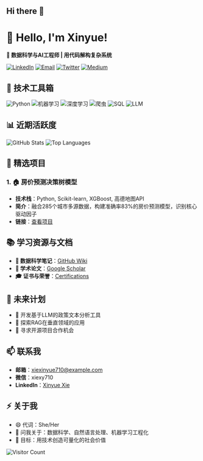 ## Hi there 👋

# 👋 Hello, I'm Xinyue!  
**🚀 数据科学与AI工程师 | 用代码解构复杂系统**  

<a href="https://www.linkedin.com/in/xinyue-xie-710/"><img src="https://img.shields.io/badge/LinkedIn-0077B5?style=flat-square&logo=linkedin&logoColor=white" alt="LinkedIn"></a>
<a href="mailto:xiexinyue710@example.com"><img src="https://img.shields.io/badge/Email-D14836?style=flat-square&logo=gmail&logoColor=white" alt="Email"></a>
<a href="https://twitter.com/xiexinyue710"><img src="https://img.shields.io/badge/Twitter-1DA1F2?style=flat-square&logo=twitter&logoColor=white" alt="Twitter"></a>
<a href="https://medium.com/@xiexinyue710"><img src="https://img.shields.io/badge/Medium-12100E?style=flat-square&logo=medium&logoColor=white" alt="Medium"></a>

## 🔧 技术工具箱  
![Python](https://img.shields.io/badge/Python-3776AB?style=for-the-badge&logo=python&logoColor=white)
![机器学习](https://img.shields.io/badge/Machine%20Learning-FFD700?style=for-the-badge&logo=ai&logoColor=black)
![深度学习](https://img.shields.io/badge/Deep%20Learning-FF4500?style=for-the-badge&logo=deeplearning&logoColor=white)
![爬虫](https://img.shields.io/badge/Web%20Scraping-4CAF50?style=for-the-badge&logo=scrapy&logoColor=white)
![SQL](https://img.shields.io/badge/SQL-003B57?style=for-the-badge&logo=sql&logoColor=white)
![LLM](https://img.shields.io/badge/LLM-9C27B0?style=for-the-badge&logo=chatgpt&logoColor=white)

## 📊 近期活跃度  
![GitHub Stats](https://github-readme-stats.vercel.app/api?username=xiexinyue710&show_icons=true&theme=radical&count_private=true)
![Top Languages](https://github-readme-stats.vercel.app/api/top-langs/?username=xiexinyue710&layout=compact&theme=radical)

## 🌟 精选项目  
### 1. 🏠 房价预测决策树模型  
- **技术栈**：Python, Scikit-learn, XGBoost, 高德地图API  
- **简介**：融合285个城市多源数据，构建准确率83%的房价预测模型，识别核心驱动因子  
- **链接**：[查看项目](https://github.com/xiexinyue710/housing-price-prediction)  


## 📚 学习资源与文档  
- **📖 数据科学笔记**：[GitHub Wiki](https://github.com/xiexinyue710/xiexinyue710/wiki)  
- **📄 学术论文**：[Google Scholar](https://scholar.google.com/citations?user=your_id)  
- **🎓 证书与荣誉**：[Certifications](https://github.com/xiexinyue710/certifications)  

## 🚀 未来计划  
- 🔭 开发基于LLM的政策文本分析工具  
- 🌱 探索RAG在垂直领域的应用  
- 🤝 寻求开源项目合作机会  

## 📫 联系我  
- **邮箱**：xiexinyue710@example.com  
- **微信**：xiexy710  
- **LinkedIn**：[Xinyue Xie](https://www.linkedin.com/in/xinyue-xie-710/)  

## ⚡ 关于我  
- 😄 代词：She/Her  
- 💬 问我关于：数据科学、自然语言处理、机器学习工程化  
- 🎯 目标：用技术创造可量化的社会价值  

![Visitor Count](https://visitor-badge.laobi.icu/badge?page_id=xiexinyue710.xiexinyue710)    

  
<!--
**xiexinyue710/xiexinyue710** is a ✨ _special_ ✨ repository because its `README.md` (this file) appears on your GitHub profile.

Here are some ideas to get you started:

- 🔭 I’m currently working on ...
- 🌱 I’m currently learning ...
- 👯 I’m looking to collaborate on ...
- 🤔 I’m looking for help with ...
- 💬 Ask me about ...
- 📫 How to reach me: ...
- 😄 Pronouns: ...
- ⚡ Fun fact: ..
-->
